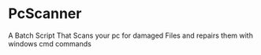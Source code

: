 # PcScanner
A Batch Script That Scans your pc for damaged Files and repairs them with windows cmd commands
